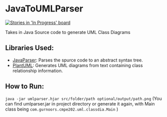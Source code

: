 # JavaToUMLParser

[![Stories in 'In Progress' board](https://badge.waffle.io/gurnoors/JavaToUMLParser.svg?label=in%20progress&title=In%20Progress)](http://waffle.io/gurnoors/JavaToUMLParser)

Takes in Java Source code to generate UML Class Diagrams

## Libraries Used:
- [JavaParser](http://javaparser.org): Parses the spurce code to an abstract syntax tree. 
- [PlantUML](http://plantuml.com/class-diagram): Generates UML diagrams from text containing class relationship information.


## How to Run:
```java -jar umlparser.hjar src/folder/path optional/output/path.png```
(You can find umlparser.jar in project directory or generate it again, with Main class being ```com.gurnoors.cmpe202.uml.classdia.Main``` )

